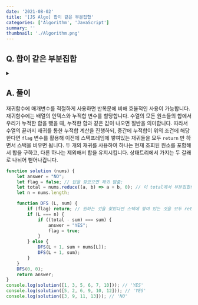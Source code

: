 ```yaml
---
date: '2021-08-02'
title: '[JS Algo] 합이 같은 부분집합'
categories: ['Algorithm', 'JavaScript']
summary: ''
thumbnail: './Algorithm.png'
---
```


## Q. 합이 같은 부분집합

<details>
<summary></summary>
<div markdown="1">       
수열을 두 개의 부분집합으로 나눠 두 부분집합 원소들의 합이 같게 되는 부분집합이 존재한다면 'YES'를 반환하고, 아니라면 'NO'를 반환합니다.
</div>
</details>

## A. 풀이
재귀함수에 매개변수를 적절하게 사용하면 반복문에 비해 효율적인 사용이 가능합니다. 재귀함수에는 배열의 인덱스와 누적합 변수를 할당합니다. 수열의 모든 원소들의 합에서 우리가 누적한 합을 뺐을 때, 누적한 합과 같은 값이 나오면 절반을 의미합니다. 따라서 수열의 끝까지 재귀를 통한 누적합 계산을 진행하되, 중간에 누적합이 위의 조건에 해당한다면 `flag` 변수를 활용해 이전에 스택프레임에 쌓여있는 재귀들을 모두 `return` 만 하면서 스택을 비우면 됩니다. 두 개의 재귀를 사용하여 하나는 현재 조회된 원소를 포함해서 합을 구하고, 다른 하나는 제외해서 합을 유지시킵니다. 상태트리에서 가지는 두 갈래로 나뉘어 뻗어나갑니다.

```javascript
function solution (nums) {
    let answer = "NO";
    let flag = false; // 답을 찾았으면 재귀 멈춤;
    let total = nums.reduce((a, b) => a + b, 0); // 이 total에서 부분집합의 합을 빼서 절반이 되면 우리가 찾는 것
    let n = nums.length;

    function DFS (L, sum) {
        if (flag) return; // 원하는 것을 찾았다면 스택에 쌓여 있는 것을 모두 return 만 하면서 스택을 비운다.
        if (L === n) {
            if ((total - sum) === sum) {
                answer = "YES";
                flag = true;
            }
        } else {
            DFS(L + 1, sum + nums[L]);
            DFS(L + 1, sum);
        }
    }
    DFS(0, 0);
    return answer;
}
console.log(solution([1, 3, 5, 6, 7, 10])); // 'YES'
console.log(solution([5, 2, 6, 9, 10, 12])); // 'YES'
console.log(solution([3, 9, 11, 13])); // 'NO'
```
